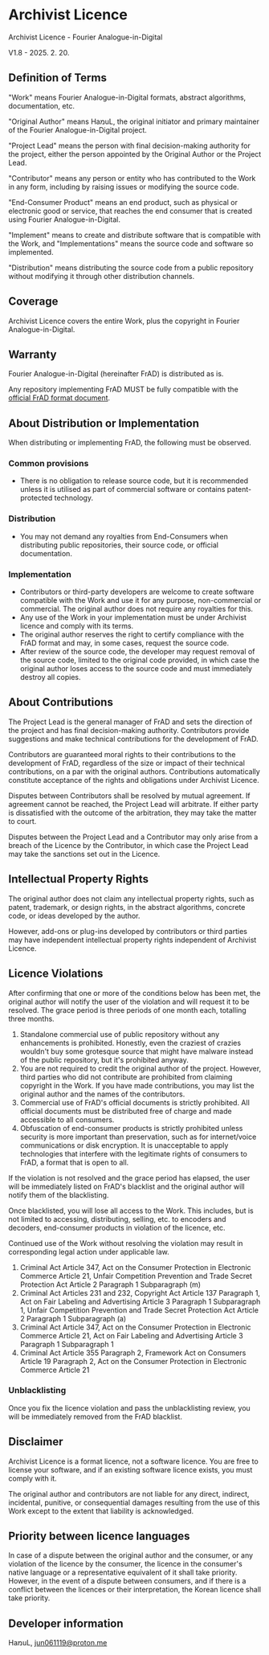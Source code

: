 # Archivist Licence

Archivist Licence - Fourier Analogue-in-Digital

V1.8 - 2025. 2. 20.

## Definition of Terms

"Work" means Fourier Analogue-in-Digital formats, abstract algorithms, documentation, etc.

"Original Author" means HaמuL, the original initiator and primary maintainer of the Fourier Analogue-in-Digital project.

"Project Lead" means the person with final decision-making authority for the project, either the person appointed by the Original Author or the Project Lead.

"Contributor" means any person or entity who has contributed to the Work in any form, including by raising issues or modifying the source code.

"End-Consumer Product" means an end product, such as physical or electronic good or service, that reaches the end consumer that is created using Fourier Analogue-in-Digital.

"Implement" means to create and distribute software that is compatible with the Work, and "Implementations" means the source code and software so implemented.

"Distribution" means distributing the source code from a public repository without modifying it through other distribution channels.

## Coverage

Archivist Licence covers the entire Work, plus the copyright in Fourier Analogue-in-Digital.

## Warranty

Fourier Analogue-in-Digital (hereinafter FrAD) is distributed as is.

Any repository implementing FrAD MUST be fully compatible with the [official FrAD format document](https://mikhael-openworkspace.notion.site/Format-specs-727affae8db043f2b50372d91d534368?pvs=4).

## About Distribution or Implementation

When distributing or implementing FrAD, the following must be observed.

### Common provisions

- There is no obligation to release source code, but it is recommended unless it is utilised as part of commercial software or contains patent-protected technology.

### Distribution

- You may not demand any royalties from End-Consumers when distributing public repositories, their source code, or official documentation.

### Implementation

- Contributors or third-party developers are welcome to create software compatible with the Work and use it for any purpose, non-commercial or commercial. The original author does not require any royalties for this.
- Any use of the Work in your implementation must be under Archivist licence and comply with its terms.
- The original author reserves the right to certify compliance with the FrAD format and may, in some cases, request the source code.
- After review of the source code, the developer may request removal of the source code, limited to the original code provided, in which case the original author loses access to the source code and must immediately destroy all copies.

## About Contributions

The Project Lead is the general manager of FrAD and sets the direction of the project and has final decision-making authority. Contributors provide suggestions and make technical contributions for the development of FrAD.

Contributors are guaranteed moral rights to their contributions to the development of FrAD, regardless of the size or impact of their technical contributions, on a par with the original authors. Contributions automatically constitute acceptance of the rights and obligations under Archivist Licence.

Disputes between Contributors shall be resolved by mutual agreement. If agreement cannot be reached, the Project Lead will arbitrate. If either party is dissatisfied with the outcome of the arbitration, they may take the matter to court.

Disputes between the Project Lead and a Contributor may only arise from a breach of the Licence by the Contributor, in which case the Project Lead may take the sanctions set out in the Licence.

## Intellectual Property Rights

The original author does not claim any intellectual property rights, such as patent, trademark, or design rights, in the abstract algorithms, concrete code, or ideas developed by the author.

However, add-ons or plug-ins developed by contributors or third parties may have independent intellectual property rights independent of Archivist Licence.

## Licence Violations

After confirming that one or more of the conditions below has been met, the original author will notify the user of the violation and will request it to be resolved. The grace period is three periods of one month each, totalling three months.

1. Standalone commercial use of public repository without any enhancements is prohibited. Honestly, even the craziest of crazies wouldn't buy some grotesque source that might have malware instead of the public repository, but it's prohibited anyway.
2. You are not required to credit the original author of the project. However, third parties who did not contribute are prohibited from claiming copyright in the Work. If you have made contributions, you may list the original author and the names of the contributors.
3. Commercial use of FrAD's official documents is strictly prohibited. All official documents must be distributed free of charge and made accessible to all consumers.
4. Obfuscation of end-consumer products is strictly prohibited unless security is more important than preservation, such as for internet/voice communications or disk encryption. It is unacceptable to apply technologies that interfere with the legitimate rights of consumers to FrAD, a format that is open to all.

If the violation is not resolved and the grace period has elapsed, the user will be immediately listed on FrAD's blacklist and the original author will notify them of the blacklisting.

Once blacklisted, you will lose all access to the Work. This includes, but is not limited to accessing, distributing, selling, etc. to encoders and decoders, end-consumer products in violation of the licence, etc.

Continued use of the Work without resolving the violation may result in corresponding legal action under applicable law.

1. Criminal Act Article 347, Act on the Consumer Protection in Electronic Commerce Article 21, Unfair Competition Prevention and Trade Secret Protection Act Article 2 Paragraph 1 Subparagraph (m)
2. Criminal Act Articles 231 and 232, Copyright Act Article 137 Paragraph 1, Act on Fair Labeling and Advertising Article 3 Paragraph 1 Subparagraph 1, Unfair Competition Prevention and Trade Secret Protection Act Article 2 Paragraph 1 Subparagraph (a)
3. Criminal Act Article 347, Act on the Consumer Protection in Electronic Commerce Article 21, Act on Fair Labeling and Advertising Article 3 Paragraph 1 Subparagraph 1
4. Criminal Act Article 355 Paragraph 2, Framework Act on Consumers Article 19 Paragraph 2, Act on the Consumer Protection in Electronic Commerce Article 21

### Unblacklisting

Once you fix the licence violation and pass the unblacklisting review, you will be immediately removed from the FrAD blacklist.

## Disclaimer

Archivist Licence is a format licence, not a software licence. You are free to license your software, and if an existing software licence exists, you must comply with it.

The original author and contributors are not liable for any direct, indirect, incidental, punitive, or consequential damages resulting from the use of this Work except to the extent that liability is acknowledged.

## Priority between licence languages

In case of a dispute between the original author and the consumer, or any violation of the licence by the consumer, the licence in the consumer's native language or a representative equivalent of it shall take priority. However, in the event of a dispute between consumers, and if there is a conflict between the licences or their interpretation, the Korean licence shall take priority.

## Developer information

HaמuL, <jun061119@proton.me>
